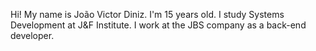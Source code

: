 Hi! My name is João Victor Diniz. I'm 15 years old.
I study Systems Development at J&F Institute. I work at the JBS company as a back-end developer.
